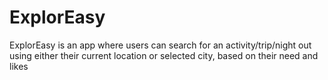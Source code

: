 # ExplorEasy
ExplorEasy is an app where users can search for an activity/trip/night out using either their current location or selected city, based on their need and likes 
